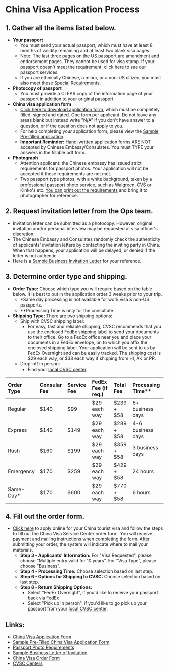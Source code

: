 # China Visa Application Process

## 1. Gather all the items listed below.
  - **Your passport**
    - You must send your actual passport, which must have at least 8 months of validity remaining and at least two blank visa pages. 
    - Note: The last three pages on the US passport are amendment and endorsement pages. They cannot be used for visa stamp. If your passport doesn't meet the requirement, click here to see our passport services.
    - If you are ethnically Chinese, a minor, or a non-US citizen, you must also meet these [Special Requirements](http://www.mychinavisa.com/special-requirements).
  - **Photocopy of passport**
    - You must provide a CLEAR copy of the information page of your passport in addition to your original passport. 
  - **China visa application form**
    - [Click here to download application form](http://www.mychinavisa.com/LiteratureRetrieve.aspx?ID=161424), which must be completely filled, signed and dated. One form per applicant. Do not leave any areas blank but instead write "N/A" if you don't have answer to a question, or if the question does not apply to you.
    - For help completing your application form, please view the [Sample Pre-filled application](http://www.mychinavisa.com/LiteratureRetrieve.aspx?ID=171918).
    - **Important Reminder:** Hand-written application forms ARE NOT accepted by Chinese Embassy/Consulates. You must TYPE your answers in the fillable pdf form.
  - **Photograph**
    - Attention applicant: the Chinese embassy has issued strict requirements for passport photos. Your application will not be accepted if these requirements are not met. 
    - Two passport type photos, with a white background, taken by a professional passport photo service, such as Walgreen, CVS or Kinko's etc. [You can print out the requirements](http://www.mychinavisa.com/LiteratureRetrieve.aspx?ID=196509) and bring it to photographer for reference.

## 2. Request invitation letter from the Ops team.
  - Invitation letter can be submitted as a photocopy. However, original invitation and/or personal interview may be requested at visa officer's discretion.
  - The Chinese Embassy and Consulates randomly check the authenticity of applicants' invitation letters by contacting the inviting party in China. When that happens, your application will be delayed, or denied if the letter is not authentic.
  - Here is a [Sample Business Invitation Letter](http://www.mychinavisa.com/LiteratureRetrieve.aspx?ID=193471) for your reference.
## 3. Determine order type and shipping.
  - **Order Type:** Choose which type you will require based on the table below. It is best to put in the application order 3 weeks prior to your trip.
    - *Same day processing is not available for work visa & non-US passports.
    - **Processing Time is only for the consultate.
  - **Shipping Type:** There are two shipping options: 
    - Ship with CVSC shipping label:
      - For easy, fast and reliable shipping, CVSC recommends that you use the enclosed FedEx shipping label to send your documents to their office. Go to a FedEx office near you and place your documents in a FedEx envelope, on to which you affix the enclosed shipping label. Your application will be sent to us by FedEx Overnight and can be easily tracked. The shipping cost is $29 each way, or $38 each way if shipping from HI, AK or PR.
    - Drop-off in person:
      - Find your [local CVSC center](http://www.mychinavisa.com/contact).

|Order Type|Consular Fee|Service Fee|FedEx Fee (if req.)|Total Fee|Processing Time**|  
|:----|:----|:----|:----|:----|:----|
|Regular|$140|$99|$29 each way|$239 + $58|6+ business days|
|Express|$140|$149|$29 each way|$289 + $58|4-6 business days|
|Rush|$160|$199|$29 each way|$359 + $58|3 business days|
|Emergency|$170|$259|$29 each way|$429 + $58|24 hours|
|Same-Day*|$170|$600|$29 each way|$770 + $58|6 hours|
## 4. Fill out the order form.
  - [Click here](https://order.mychinavisa.com/OrderVisa3.php) to apply online for your China tourist visa and follow the steps to fill out the China Visa Service Center order form. You will receive payment and mailing instructions when completing the form. After submitting your order, the system will indicate where to mail your materials.
    - **Step 3 - Applicants' Information:** For "Visa Requested", please choose "Multiple entry valid for 10 years". For "Visa Type", please choose "Business".
    - **Step 4 - Processing Time:** Choose selection based on last step.
    - **Step 6 - Options for Shipping to CVSC:** Choose selection based on last step.
    - **Step 8 - Return Shipping Options:**
      - Select "FedEx Overnight", if you'd like to receive your passport back via FedEx
      - Select "Pick up in person", if you'd like to go pick up your passport from your [local CVSC center](http://www.mychinavisa.com/contact).
## Links:
  - [China Visa Application Form](http://www.mychinavisa.com/LiteratureRetrieve.aspx?ID=161424)
  - [Sample Pre-Filled China Visa Application Form](http://www.mychinavisa.com/LiteratureRetrieve.aspx?ID=171918)
  - [Passport Photo Requirements](http://www.mychinavisa.com/LiteratureRetrieve.aspx?ID=196509)
  - [Sample Business Letter of Invitation](http://www.mychinavisa.com/LiteratureRetrieve.aspx?ID=193471)
  - [China Visa Order Form](https://order.mychinavisa.com/OrderVisa3.php)
  - [CVSC Centers](http://www.mychinavisa.com/contact)
